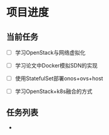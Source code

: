# 项目进度

## 当前任务

- [ ] 学习OpenStack与网络虚拟化

- [ ] 学习论文中Docker模拟SDN的实现

- [ ] 使用StatefulSet部署onos+ovs+host

- [ ] 学习OpenStack+k8s融合的方式

## 任务列表
- 